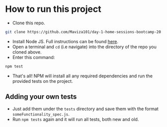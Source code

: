 # How to run this project
* Clone this repo.
```bash
git clone https://github.com/Maviza101/day-1-home-sessions-bootcamp-20.git
```
* Install Node JS. Full instructions can be found [here](https://nodejs.org/en/download/).
* Open a terminal and `cd` (i.e navigate) into the directory of the repo you cloned above.
* Enter this command:
```bash
npm test
```
* That's all! NPM will install all any required dependencies and run the provided tests on the project.

## Adding your own tests
* Just add them under the `tests` directory and save them with the format `someFunctionality_spec.js`.
* Run `npm tests` again and it will run all tests, both new and old.
